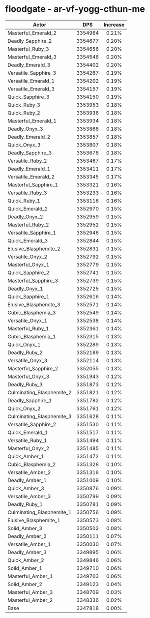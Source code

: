 # floodgate - ar-vf-yogg-cthun-me
| Actor | DPS | Increase |
|---|:---:|:---:|
|Masterful_Emerald_2|3354964|0.21%|
|Deadly_Sapphire_2|3354677|0.20%|
|Masterful_Ruby_3|3354656|0.20%|
|Masterful_Emerald_3|3354546|0.20%|
|Deadly_Emerald_3|3354402|0.20%|
|Versatile_Sapphire_3|3354267|0.19%|
|Versatile_Emerald_1|3354202|0.19%|
|Versatile_Emerald_3|3354157|0.19%|
|Quick_Sapphire_3|3354150|0.19%|
|Quick_Ruby_3|3353953|0.18%|
|Quick_Ruby_2|3353936|0.18%|
|Masterful_Emerald_1|3353934|0.18%|
|Deadly_Onyx_3|3353868|0.18%|
|Deadly_Emerald_2|3353857|0.18%|
|Quick_Onyx_3|3353807|0.18%|
|Deadly_Sapphire_3|3353678|0.18%|
|Versatile_Ruby_2|3353467|0.17%|
|Deadly_Emerald_1|3353411|0.17%|
|Versatile_Emerald_2|3353345|0.17%|
|Masterful_Sapphire_1|3353321|0.16%|
|Versatile_Ruby_3|3353233|0.16%|
|Quick_Ruby_1|3353116|0.16%|
|Quick_Emerald_2|3352970|0.15%|
|Deadly_Onyx_2|3352959|0.15%|
|Masterful_Ruby_2|3352952|0.15%|
|Versatile_Sapphire_1|3352946|0.15%|
|Quick_Emerald_3|3352844|0.15%|
|Elusive_Blasphemite_2|3352831|0.15%|
|Versatile_Onyx_2|3352792|0.15%|
|Masterful_Onyx_1|3352779|0.15%|
|Quick_Sapphire_2|3352741|0.15%|
|Masterful_Sapphire_3|3352739|0.15%|
|Deadly_Onyx_1|3352725|0.15%|
|Quick_Sapphire_1|3352616|0.14%|
|Elusive_Blasphemite_3|3352571|0.14%|
|Cubic_Blasphemia_3|3352549|0.14%|
|Versatile_Onyx_1|3352538|0.14%|
|Masterful_Ruby_1|3352361|0.14%|
|Cubic_Blasphemia_1|3352315|0.13%|
|Quick_Onyx_1|3352289|0.13%|
|Deadly_Ruby_2|3352189|0.13%|
|Versatile_Onyx_3|3352114|0.13%|
|Masterful_Sapphire_2|3352055|0.13%|
|Masterful_Onyx_3|3351943|0.12%|
|Deadly_Ruby_3|3351873|0.12%|
|Culminating_Blasphemite_2|3351821|0.12%|
|Deadly_Sapphire_1|3351782|0.12%|
|Quick_Onyx_2|3351761|0.12%|
|Culminating_Blasphemite_3|3351628|0.11%|
|Versatile_Sapphire_2|3351530|0.11%|
|Quick_Emerald_1|3351517|0.11%|
|Versatile_Ruby_1|3351494|0.11%|
|Masterful_Onyx_2|3351485|0.11%|
|Quick_Amber_1|3351472|0.11%|
|Cubic_Blasphemia_2|3351328|0.10%|
|Versatile_Amber_2|3351316|0.10%|
|Deadly_Amber_1|3351009|0.10%|
|Quick_Amber_3|3350876|0.09%|
|Versatile_Amber_3|3350799|0.09%|
|Deadly_Ruby_1|3350781|0.09%|
|Culminating_Blasphemite_1|3350756|0.09%|
|Elusive_Blasphemite_1|3350573|0.08%|
|Solid_Amber_3|3350502|0.08%|
|Deadly_Amber_2|3350111|0.07%|
|Versatile_Amber_1|3350030|0.07%|
|Deadly_Amber_3|3349895|0.06%|
|Quick_Amber_2|3349846|0.06%|
|Solid_Amber_1|3349710|0.06%|
|Masterful_Amber_1|3349703|0.06%|
|Solid_Amber_2|3349123|0.04%|
|Masterful_Amber_3|3348709|0.03%|
|Masterful_Amber_2|3348336|0.02%|
|Base|3347818|0.00%|
